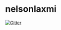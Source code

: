 # nelsonlaxmi

[![Gitter](https://badges.gitter.im/Join%20Chat.svg)](https://gitter.im/selforganising/nelsonlaxmi?utm_source=badge&utm_medium=badge&utm_campaign=pr-badge&utm_content=badge)
